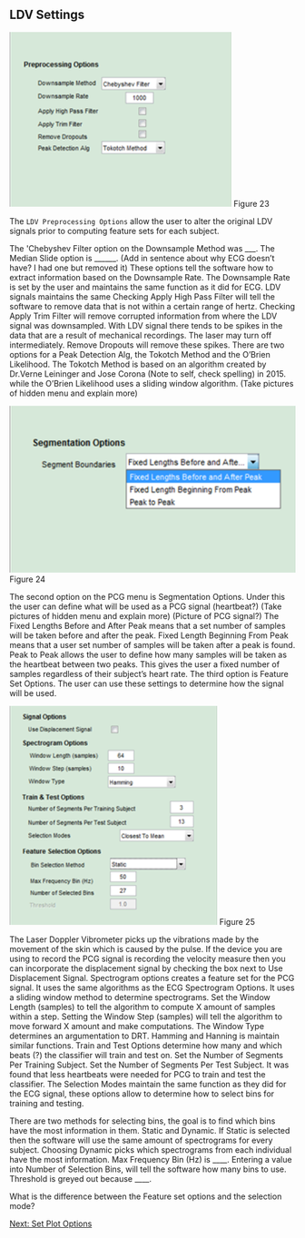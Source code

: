 ## LDV Settings

![LDV Preprocessing Options](images/fig23_ldv_preprocessing_options.png) 
Figure 23

The `LDV Preprocessing Options` allow the user to alter the original LDV signals prior to computing feature sets for each subject. 

The 'Chebyshev Filter option on the Downsample Method was ___. The Median Slide option is ______. (Add in sentence about why ECG doesn’t have? I had one but removed it) These options tell the software how to extract information based on the Downsample Rate. The Downsample Rate is set by the user and maintains the same function as it did for ECG. LDV signals maintains the same Checking Apply High Pass Filter will tell the software to  remove data that is not within a certain range of hertz. Checking Apply Trim Filter will remove corrupted information from where the LDV signal was downsampled. With LDV signal there tends to be spikes in the data that are a result of mechanical recordings. The laser may turn off intermediately. Remove Dropouts will remove these spikes. There are two options for a Peak Detection Alg, the Tokotch Method and the O’Brien Likelihood. The Tokotch Method is based on an algorithm created by Dr.Verne Leininger and Jose Corona (Note to self, check spelling) in 2015. while the O’Brien Likelihood uses a sliding window algorithm. (Take pictures of hidden menu and explain more) 


![LDV Segmentation Options](images/fig24_ldv_segmentation_options.png) 
Figure 24 
 
The second option on the PCG menu is Segmentation Options. Under this the user can define what will be used as a PCG signal (heartbeat?) 
(Take pictures of hidden menu and explain more) 
(Picture of PCG signal?)
The Fixed Lengths Before and After Peak means that a set number of samples will be taken before and after the peak. Fixed Length Beginning From Peak means that a user set number of samples will be taken after a peak is found. Peak to Peak allows the user to define how many samples will be taken as the heartbeat between two peaks. This gives the user a fixed number of samples regardless of their subject’s heart rate. The third option is Feature Set Options. The user can use these settings to determine how the signal will be used.
 
![LDV Spectrogram Options](images/fig25_ldv_spectrogram_options.png) 
Figure 25 

The Laser Doppler Vibrometer picks up the vibrations made by the movement of the skin which is caused by the pulse. If the device you are using to record the PCG signal is recording the velocity measure then you can incorporate the displacement signal by checking the box next to Use Displacement Signal. Spectrogram options creates a feature set for the PCG signal. It uses the same algorithms as the ECG Spectrogram Options. It uses a sliding window method to determine spectrograms. Set the Window Length (samples) to tell the algorithm to compute X amount of samples within a step. Setting the Window Step (samples) will tell the algorithm to move forward X amount and make computations. The Window Type determines an argumentation to DRT. Hamming and Hanning is maintain similar functions. Train and Test Options determine how many and which beats (?) the classifier will train and test on. Set the Number of Segments Per Training Subject. Set the Number of Segments Per Test Subject. It was found that less heartbeats were needed for PCG to train and test the classifier. The Selection Modes maintain the same function as they did for the ECG signal, these options allow to determine how to select bins for training and testing. 

There are two methods for selecting bins, the goal is to find which bins have the most information in them. Static and Dynamic. If Static is selected then the software will use the same amount of spectrograms for every subject. Choosing Dynamic picks which spectrograms from each individual have the most information. 
Max Frequency Bin (Hz) is ____. Entering a value into Number of Selection Bins, will tell the software how many bins to use. Threshold is greyed out because ____.

What is the difference between the Feature set options and the selection mode?

[Next: Set Plot Options](Plot-Options.md)
 
